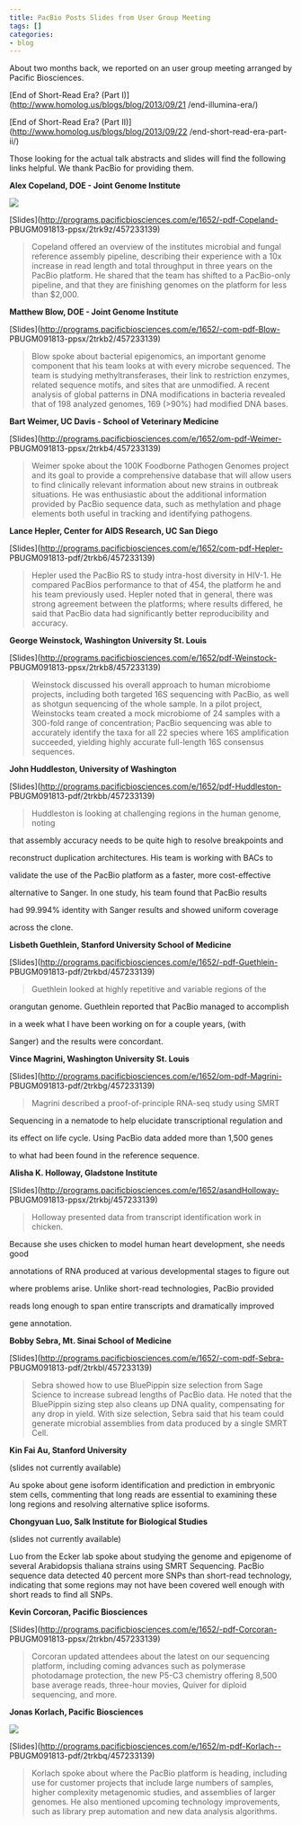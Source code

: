 ```yaml
---
title: PacBio Posts Slides from User Group Meeting
tags: []
categories:
- blog
---
```

About two months back, we reported on an user group meeting arranged by
Pacific Biosciences.
<!--more-->

[End of Short-Read Era? (Part I)](http://www.homolog.us/blogs/blog/2013/09/21
/end-illumina-era/)

[End of Short-Read Era? (Part II)](http://www.homolog.us/blogs/blog/2013/09/22
/end-short-read-era-part-ii/)

Those looking for the actual talk abstracts and slides will find the following
links helpful. We thank PacBio for providing them.

**Alex Copeland, DOE - Joint Genome Institute**

![](http://genomebiology.jgi-psf.org/Content/MGM-11.Feb2012/images/alex.jpg)

[Slides](http://programs.pacificbiosciences.com/e/1652/-pdf-Copeland-
PBUGM091813-ppsx/2trk9z/457233139)

> Copeland offered an overview of the institutes microbial and fungal
reference assembly pipeline, describing their experience with a 10x increase
in read length and total throughput in three years on the PacBio platform. He
shared that the team has shifted to a PacBio-only pipeline, and that they are
finishing genomes on the platform for less than $2,000.

**Matthew Blow, DOE - Joint Genome Institute**

[Slides](http://programs.pacificbiosciences.com/e/1652/-com-pdf-Blow-
PBUGM091813-ppsx/2trkb2/457233139)

> Blow spoke about bacterial epigenomics, an important genome component that
his team looks at with every microbe sequenced. The team is studying
methyltransferases, their link to restriction enzymes, related sequence
motifs, and sites that are unmodified. A recent analysis of global patterns in
DNA modifications in bacteria revealed that of 198 analyzed genomes, 169
(>90%) had modified DNA bases.

**Bart Weimer, UC Davis - School of Veterinary Medicine**

[Slides](http://programs.pacificbiosciences.com/e/1652/om-pdf-Weimer-
PBUGM091813-ppsx/2trkb4/457233139)

> Weimer spoke about the 100K Foodborne Pathogen Genomes project and its goal
to provide a comprehensive database that will allow users to find clinically
relevant information about new strains in outbreak situations. He was
enthusiastic about the additional information provided by PacBio sequence
data, such as methylation and phage elements both useful in tracking and
identifying pathogens.

**Lance Hepler, Center for AIDS Research, UC San Diego**

[Slides](http://programs.pacificbiosciences.com/e/1652/com-pdf-Hepler-
PBUGM091813-pdf/2trkb6/457233139)

> Hepler used the PacBio RS to study intra-host diversity in HIV-1. He
compared PacBios performance to that of 454, the platform he and his team
previously used. Hepler noted that in general, there was strong agreement
between the platforms; where results differed, he said that PacBio data had
significantly better reproducibility and accuracy.

**George Weinstock, Washington University St. Louis**

[Slides](http://programs.pacificbiosciences.com/e/1652/pdf-Weinstock-
PBUGM091813-ppsx/2trkb8/457233139)

> Weinstock discussed his overall approach to human microbiome projects,
including both targeted 16S sequencing with PacBio, as well as shotgun
sequencing of the whole sample. In a pilot project, Weinstocks team created a
mock microbiome of 24 samples with a 300-fold range of concentration; PacBio
sequencing was able to accurately identify the taxa for all 22 species where
16S amplification succeeded, yielding highly accurate full-length 16S
consensus sequences.

**John Huddleston, University of Washington**

[Slides](http://programs.pacificbiosciences.com/e/1652/pdf-Huddleston-
PBUGM091813-pdf/2trkbb/457233139)

> Huddleston is looking at challenging regions in the human genome, noting

that assembly accuracy needs to be quite high to resolve breakpoints and

reconstruct duplication architectures. His team is working with BACs to

validate the use of the PacBio platform as a faster, more cost-effective

alternative to Sanger. In one study, his team found that PacBio results

had 99.994% identity with Sanger results and showed uniform coverage

across the clone.

**Lisbeth Guethlein, Stanford University School of Medicine**

[Slides](http://programs.pacificbiosciences.com/e/1652/-pdf-Guethlein-
PBUGM091813-pdf/2trkbd/457233139)

> Guethlein looked at highly repetitive and variable regions of the

orangutan genome. Guethlein reported that PacBio managed to accomplish

in a week what I have been working on for a couple years, (with

Sanger) and the results were concordant.

**Vince Magrini, Washington University St. Louis**

[Slides](http://programs.pacificbiosciences.com/e/1652/om-pdf-Magrini-
PBUGM091813-pdf/2trkbg/457233139)

> Magrini described a proof-of-principle RNA-seq study using SMRT

Sequencing in a nematode to help elucidate transcriptional regulation and

its effect on life cycle. Using PacBio data added more than 1,500 genes

to what had been found in the reference sequence.

**Alisha K. Holloway, Gladstone Institute**

[Slides](http://programs.pacificbiosciences.com/e/1652/asandHolloway-
PBUGM091813-ppsx/2trkbj/457233139)

> Holloway presented data from transcript identification work in chicken.

Because she uses chicken to model human heart development, she needs good

annotations of RNA produced at various developmental stages to figure out

where problems arise. Unlike short-read technologies, PacBio provided

reads long enough to span entire transcripts and dramatically improved

gene annotation.

**Bobby Sebra, Mt. Sinai School of Medicine**

[Slides](http://programs.pacificbiosciences.com/e/1652/-com-pdf-Sebra-
PBUGM091813-pdf/2trkbl/457233139)

> Sebra showed how to use BluePippin size selection from Sage Science to
increase subread lengths of PacBio data. He noted that the BluePippin sizing
step also cleans up DNA quality, compensating for any drop in yield. With size
selection, Sebra said that his team could generate microbial assemblies from
data produced by a single SMRT Cell.

**Kin Fai Au, Stanford University**

(slides not currently available)

>

Au spoke about gene isoform identification and prediction in embryonic stem
cells, commenting that long reads are essential to examining these long
regions and resolving alternative splice isoforms.

**Chongyuan Luo, Salk Institute for Biological Studies**

(slides not currently available)

>

Luo from the Ecker lab spoke about studying the genome and epigenome of
several Arabidopsis thaliana strains using SMRT Sequencing. PacBio sequence
data detected 40 percent more SNPs than short-read technology, indicating that
some regions may not have been covered well enough with short reads to find
all SNPs.

**Kevin Corcoran, Pacific Biosciences**

[Slides](http://programs.pacificbiosciences.com/e/1652/-pdf-Corcoran-
PBUGM091813-ppsx/2trkbn/457233139)

> Corcoran updated attendees about the latest on our sequencing platform,
including coming advances such as polymerase photodamage protection, the new
P5-C3 chemistry offering 8,500 base average reads, three-hour movies, Quiver
for diploid sequencing, and more.

**Jonas Korlach, Pacific Biosciences**

![](http://www.pacificbiosciences.com/aboutus/executives/img/bio-jk.jpg)

[Slides](http://programs.pacificbiosciences.com/e/1652/m-pdf-Korlach--
PBUGM091813-pdf/2trkbq/457233139)

> Korlach spoke about where the PacBio platform is heading, including use for
customer projects that include large numbers of samples, higher complexity
metagenomic studies, and assemblies of larger genomes. He also mentioned
upcoming technology improvements, such as library prep automation and new data
analysis algorithms.

